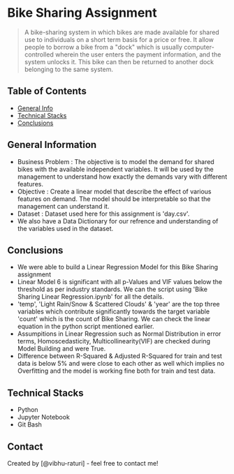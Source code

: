 #  Bike Sharing Assignment
>  A bike-sharing system in which bikes are made available for shared use to individuals on a short term basis for a price or free.
> It allow people to borrow a bike from a "dock" which is usually computer-controlled wherein the user enters the payment information, and the system unlocks it. This bike can then be returned to another dock belonging to the same system.


## Table of Contents
* [General Info](#general-information)
* [Technical Stacks](#technical-stacks)
* [Conclusions](#conclusions)

<!-- You can include any other section that is pertinent to your problem -->

## General Information
-  Business Problem : The objective is to model the demand for shared bikes with the available independent variables. It will be used by the management to understand   how exactly the demands vary with different features. 
- Objective : Create a linear model that describe the effect of various features on demand. The model should be interpretable so that the management can understand it.
- Dataset : Dataset used here for this assignment is 'day.csv'.
- We also have a Data Dictionary for our refrence and understanding of the variables used in the dataset.

<!-- You don't have to answer all the questions - just the ones relevant to your project. -->

## Conclusions
-  We were able to build a Linear Regression Model for this Bike Sharing assignment
- Linear Model 6 is significant with all p-Values and VIF values below the threshold as per industry standards. We can the script using 'Bike Sharing Linear Regression.ipynb' for all the details.
- 'temp', 'Light Rain/Snow & Scattered Clouds' & 'year' are the top three variables which contribute significantly towards the target variable 'count' which is the count of Bike Sharing. We can check the linear equation in the python script mentioned earlier.
- Assumpitions in Linear Regression such as Normal Distribution in error terms, Homoscedasticity, Multicollinearity(VIF) are checked during Model Building and were True.
- Difference between R-Squared & Adjusted R-Squared for train and test data is below 5%  and were close to each other as well which implies no Overfitting and the model is working fine both for train and test data.

<!-- You don't have to answer all the questions - just the ones relevant to your project. -->


## Technical Stacks
- Python
- Jupyter Notebook
- Git Bash

<!-- As the libraries versions keep on changing, it is recommended to mention the version of library used in this project -->

## Contact
Created by [@vibhu-raturi] - feel free to contact me!


<!-- Optional -->
<!-- ## License -->
<!-- This project is open source and available under the [... License](). -->

<!-- You don't have to include all sections - just the one's relevant to your project -->
